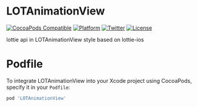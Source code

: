 # LOTAnimationView

[![CocoaPods Compatible](https://img.shields.io/cocoapods/v/LOTAnimationView.svg)](https://img.shields.io/cocoapods/v/LOTAnimationView.svg)
[![Platform](https://img.shields.io/cocoapods/p/LOTAnimationView.svg)](http://cocoadocs.org/docsets/LOTAnimationView)
[![Twitter](https://img.shields.io/badge/twitter-@DwarvenYang-blue.svg)](http://twitter.com/DwarvenYang)
[![License](https://img.shields.io/cocoapods/l/LOTAnimationView.svg)](https://img.shields.io/cocoapods/l/LOTAnimationView.svg)

lottie api in LOTAnimationView style based on lottie-ios

# Podfile
To integrate LOTAnimationView into your Xcode project using CocoaPods, specify it in your `Podfile`:

```ruby
pod 'LOTAnimationView'
```